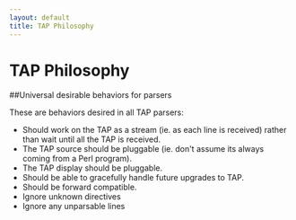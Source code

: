 ```yaml
---
layout: default
title: TAP Philosophy
---
```


# TAP Philosophy

##Universal desirable behaviors for parsers

These are behaviors desired in all TAP parsers:

-    Should work on the TAP as a stream (ie. as each line is received) rather than wait until all the TAP is received.
-    The TAP source should be pluggable (ie. don't assume its always coming from a Perl program).
-    The TAP display should be pluggable.
-    Should be able to gracefully handle future upgrades to TAP.
-    Should be forward compatible.
-    Ignore unknown directives
-    Ignore any unparsable lines
